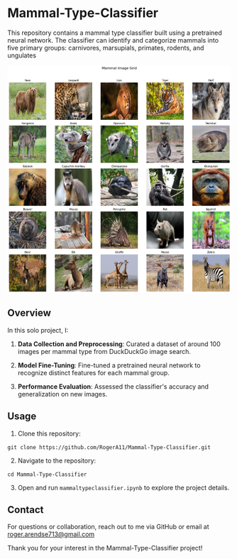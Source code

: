 # Mammal-Type-Classifier

This repository contains a mammal type classifier built using a pretrained neural network. The classifier can identify and categorize mammals into five primary groups: carnivores, marsupials, primates, rodents, and ungulates

![Logo](model/images/output.png)

## Overview

In this solo project, I:

1. **Data Collection and Preprocessing**: Curated a dataset of around 100 images per mammal type from DuckDuckGo image search.

2. **Model Fine-Tuning**: Fine-tuned a pretrained neural network to recognize distinct features for each mammal group.

3. **Performance Evaluation**: Assessed the classifier's accuracy and generalization on new images.

## Usage

1. Clone this repository:
```
git clone https://github.com/RogerA11/Mammal-Type-Classifier.git
```

2. Navigate to the repository:
```
cd Mammal-Type-Classifier
```

3. Open and run `mammaltypeclassifier.ipynb` to explore the project details.

## Contact

For questions or collaboration, reach out to me via GitHub or email at roger.arendse713@gmail.com

Thank you for your interest in the Mammal-Type-Classifier project!
